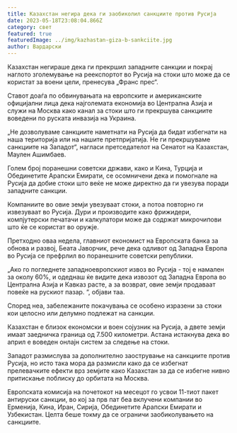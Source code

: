 ```yaml
---
title: Казахстан негира дека ги заобиколил санкциите против Русија
date: 2023-05-18T23:08:04.866Z
category: свет
featured: true
featuredImage: ../img/kazhastan-giza-b-sankciite.jpg
author: Вардарски
---
```

Казахстан негираше дека ги прекршил западните санкции и покрај наглото зголемување на реекспортот во Русија на стоки што може да се користат за воени цели, пренесува „Франс прес“.

Ставот доаѓа по обвинувањата на европските и американските официјални лица дека најголемата економија во Централна Азија и служи на Москва како канал за стоки што ги прекршува санкциите воведени по руската инвазија на Украина.

„Не дозволуваме санкциите наметнати на Русија да бидат избегнати на наша територија или на нашите претпријатија. Не ги прекршуваме санкциите на Западот“, нагласи претседателот на Сенатот на Казахстан, Маулен Ашимбаев.

Голем број поранешни советски држави, како и Кина, Турција и Обединетите Арапски Емирати, се осомничени дека и помогнале на Русија да добие стоки што веќе не може директно да ги увезува поради западните санкции.

Компаниите во овие земји увезуваат стоки, а потоа повторно ги извезуваат во Русија. Дури и производите како фрижидери, компјутерски печатачи и калкулатори може да содржат микрочипови што ќе се користат во оружје.

Претходно оваа недела, главниот економист на Европската банка за обнова и развој, Беата Јаворчик, рече дека одливот од Западна Европа во Русија се префрлил во поранешните советски републики.

„Ако го погледнете западноевропскиот извоз во Русија - тој е намален за околу 60%, и одеднаш ќе видите дека извозот од Западна Европа во Централна Азија и Кавказ расте, а за возврат, овие земји продаваат повеќе на рускиот пазар. “, објави таа.

Според неа, забележаните покачувања се особено изразени за стоки кои целосно или делумно подлежат на санкции.

Казахстан е близок економски и воен сојузник на Русија, а двете земји имаат заедничка граница од 7.500 километри. Астана истакнува дека во април е воведен онлајн систем за следење на стоки.

Западот размислува за дополнително заострување на санкциите против Русија, но исто така мора да размисли како да се избегнат прелевачките ефекти врз земјите како Казахстан за да се избегне нивно притискање поблиску до орбитата на Москва.

Европската комисија на почетокот на месецот го усвои 11-тиот пакет антируски санкции, во кој за прв пат беа вклучени компании во Ерменија, Кина, Иран, Сирија, Обединетите Арапски Емирати и Узбекистан. Целта беше токму да се ограничи заобиколувањето на санкциите.